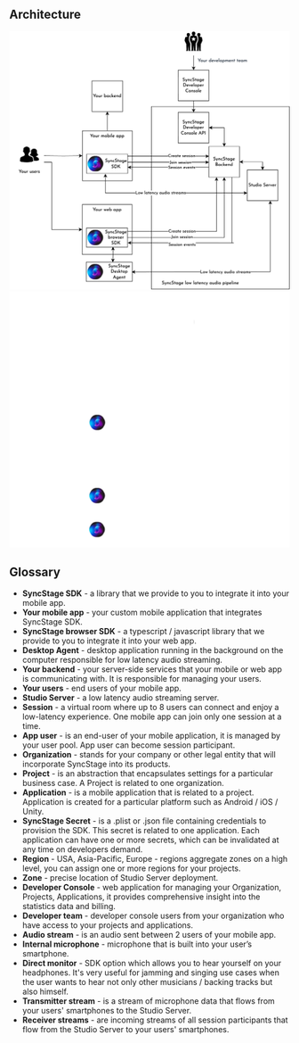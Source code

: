 ## Architecture

![alt SyncStage architecture](assets/syncstage-architecture.png#only-light "SyncStage architecture")
![alt SyncStage architecture](assets/syncstage-architecture-dark.png#only-dark "SyncStage architecture")

## Glossary

* __SyncStage SDK__ - a library that we provide to you to integrate it into your mobile app.
*  __Your mobile app__ - your custom mobile application that integrates SyncStage SDK.
* __SyncStage browser SDK__ - a typescript / javascript library that we provide to you to integrate it into your web app.
* __Desktop Agent__ - desktop application running in the background on the computer responsible for low latency audio streaming.
*  __Your backend__ - your server-side services that your mobile or web app is communicating with. It is responsible for managing your users.
*  __Your users__ - end users of your mobile app.
*  __Studio Server__ - a low latency audio streaming server.
*  __Session__ - a virtual room where up to 8 users can connect and enjoy a low-latency experience. One mobile app can join only one session at a time.
*  __App user__ - is an end-user of your mobile application, it is managed by your user pool. App user can become session participant.
*  __Organization__ - stands for your company or other legal entity that will incorporate SyncStage into its products.
*  __Project__ - is an abstraction that encapsulates settings for a particular business case. A Project is related to one organization.
*  __Application__ - is a mobile application that is related to a project. Application is created for a particular platform such as Android / iOS / Unity.
*  __SyncStage Secret__ - is a .plist or .json file containing credentials to provision the SDK. This secret is related to one application. Each application can have one or more secrets, which can be invalidated at any time on developers demand.
*  __Region__ - USA, Asia-Pacific, Europe - regions aggregate zones on a high level, you can assign one or more regions for your projects.
*  __Zone__ - precise location of Studio Server deployment.
*  __Developer Console__ - web application for managing your Organization, Projects, Applications, it provides comprehensive insight into the statistics data and billing.
*  __Developer team__ - developer console users from your organization who have access to your projects and applications.
*  __Audio stream__ - is an audio sent between 2 users of your mobile app.
*  __Internal microphone__ - microphone that is built into your user’s smartphone.
*  __Direct monitor__ - SDK option which allows you to hear yourself on your headphones. It's very useful for jamming and singing use cases when the user wants to hear not only other musicians / backing tracks but also himself.
*  __Transmitter stream__ - is a stream of microphone data that flows from your users' smartphones to the Studio Server.
*  __Receiver streams__ - are incoming streams of all session participants that flow from the Studio Server to your users' smartphones.